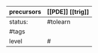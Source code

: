 
| precursors | [[PDE]] [[trig]] |
| ---------- | ---------------- |
| status:    | #tolearn         |
| #tags      |                  |
| level      | #                |
